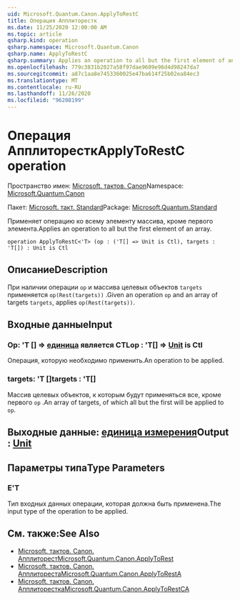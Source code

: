 ```yaml
---
uid: Microsoft.Quantum.Canon.ApplyToRestC
title: Операция Апплиторестк
ms.date: 11/25/2020 12:00:00 AM
ms.topic: article
qsharp.kind: operation
qsharp.namespace: Microsoft.Quantum.Canon
qsharp.name: ApplyToRestC
qsharp.summary: Applies an operation to all but the first element of an array.
ms.openlocfilehash: 779c3831b2027a58f97dae9609e96d4d98247da7
ms.sourcegitcommit: a87c1aa8e7453360025e47ba614f25b02ea84ec3
ms.translationtype: MT
ms.contentlocale: ru-RU
ms.lasthandoff: 11/26/2020
ms.locfileid: "96208199"
---
```

# <a name="applytorestc-operation"></a><span data-ttu-id="bbc1c-102">Операция Апплиторестк</span><span class="sxs-lookup"><span data-stu-id="bbc1c-102">ApplyToRestC operation</span></span>

<span data-ttu-id="bbc1c-103">Пространство имен: [Microsoft. тактов. Canon](xref:Microsoft.Quantum.Canon)</span><span class="sxs-lookup"><span data-stu-id="bbc1c-103">Namespace: [Microsoft.Quantum.Canon](xref:Microsoft.Quantum.Canon)</span></span>

<span data-ttu-id="bbc1c-104">Пакет: [Microsoft. такт. Standard](https://nuget.org/packages/Microsoft.Quantum.Standard)</span><span class="sxs-lookup"><span data-stu-id="bbc1c-104">Package: [Microsoft.Quantum.Standard](https://nuget.org/packages/Microsoft.Quantum.Standard)</span></span>


<span data-ttu-id="bbc1c-105">Применяет операцию ко всему элементу массива, кроме первого элемента.</span><span class="sxs-lookup"><span data-stu-id="bbc1c-105">Applies an operation to all but the first element of an array.</span></span>

```qsharp
operation ApplyToRestC<'T> (op : ('T[] => Unit is Ctl), targets : 'T[]) : Unit is Ctl
```


## <a name="description"></a><span data-ttu-id="bbc1c-106">Описание</span><span class="sxs-lookup"><span data-stu-id="bbc1c-106">Description</span></span>

<span data-ttu-id="bbc1c-107">При наличии операции `op` и массива целевых объектов `targets` применяется `op(Rest(targets))` .</span><span class="sxs-lookup"><span data-stu-id="bbc1c-107">Given an operation `op` and an array of targets `targets`, applies `op(Rest(targets))`.</span></span>

## <a name="input"></a><span data-ttu-id="bbc1c-108">Входные данные</span><span class="sxs-lookup"><span data-stu-id="bbc1c-108">Input</span></span>

### <a name="op--t--unit--is-ctl"></a><span data-ttu-id="bbc1c-109">Op: 'T [] => [единица](xref:microsoft.quantum.lang-ref.unit)  является CTL</span><span class="sxs-lookup"><span data-stu-id="bbc1c-109">op : 'T[] => [Unit](xref:microsoft.quantum.lang-ref.unit)  is Ctl</span></span>

<span data-ttu-id="bbc1c-110">Операция, которую необходимо применить.</span><span class="sxs-lookup"><span data-stu-id="bbc1c-110">An operation to be applied.</span></span>


### <a name="targets--t"></a><span data-ttu-id="bbc1c-111">targets: 'T []</span><span class="sxs-lookup"><span data-stu-id="bbc1c-111">targets : 'T[]</span></span>

<span data-ttu-id="bbc1c-112">Массив целевых объектов, к которым будут применяться все, кроме первого `op` .</span><span class="sxs-lookup"><span data-stu-id="bbc1c-112">An array of targets, of which all but the first will be applied to `op`.</span></span>



## <a name="output--unit"></a><span data-ttu-id="bbc1c-113">Выходные данные: [единица измерения](xref:microsoft.quantum.lang-ref.unit)</span><span class="sxs-lookup"><span data-stu-id="bbc1c-113">Output : [Unit](xref:microsoft.quantum.lang-ref.unit)</span></span>



## <a name="type-parameters"></a><span data-ttu-id="bbc1c-114">Параметры типа</span><span class="sxs-lookup"><span data-stu-id="bbc1c-114">Type Parameters</span></span>

### <a name="t"></a><span data-ttu-id="bbc1c-115">Е</span><span class="sxs-lookup"><span data-stu-id="bbc1c-115">'T</span></span>

<span data-ttu-id="bbc1c-116">Тип входных данных операции, которая должна быть применена.</span><span class="sxs-lookup"><span data-stu-id="bbc1c-116">The input type of the operation to be applied.</span></span>

## <a name="see-also"></a><span data-ttu-id="bbc1c-117">См. также:</span><span class="sxs-lookup"><span data-stu-id="bbc1c-117">See Also</span></span>

- [<span data-ttu-id="bbc1c-118">Microsoft. тактов. Canon. Апплиторест</span><span class="sxs-lookup"><span data-stu-id="bbc1c-118">Microsoft.Quantum.Canon.ApplyToRest</span></span>](xref:Microsoft.Quantum.Canon.ApplyToRest)
- [<span data-ttu-id="bbc1c-119">Microsoft. тактов. Canon. Апплитореста</span><span class="sxs-lookup"><span data-stu-id="bbc1c-119">Microsoft.Quantum.Canon.ApplyToRestA</span></span>](xref:Microsoft.Quantum.Canon.ApplyToRestA)
- [<span data-ttu-id="bbc1c-120">Microsoft. тактов. Canon. Апплиторестка</span><span class="sxs-lookup"><span data-stu-id="bbc1c-120">Microsoft.Quantum.Canon.ApplyToRestCA</span></span>](xref:Microsoft.Quantum.Canon.ApplyToRestCA)